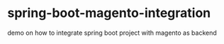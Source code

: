 # spring-boot-magento-integration
demo on how to integrate spring boot project with magento as backend
